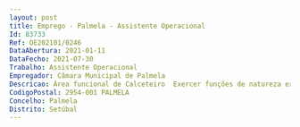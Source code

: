 ```yaml
--- 
layout: post
title: Emprego - Palmela - Assistente Operacional
Id: 83733
Ref: OE202101/0246
DataAbertura: 2021-01-11
DataFecho: 2021-07-30
Trabalho: Assistente Operacional
Empregador: Câmara Municipal de Palmela
Descricao: Área funcional de Calceteiro  Exercer funções de natureza executiva, de carácter manual ou mecânico, enquadradas em diretivas gerais definidas e indispensáveis ao funcionamento da unidade orgânica   Zelar pelas instalações e equipamentos afetos à sua atividade, garantindo a sua funcionalidade e atualização em função de necessidades objetivas   Auto condução sempre que necessário para a satisfação das necessidades do serviço, desde que devidamente habilitado para o efeito   Garantir a beneficiação, manutenção e conservação da rede viária municipal, nomeadamente calçadas, assegurando a reparação, tapando buracos e refazendo a calçada   Executar pavimentação de pedras portuguesas, ou material similar, reproduzindodesenhos no pavimento segundo gabaritos de madeira   Realizar medições da superfície a revestir, determinando a quantidade dos materiais necessários à execução dos trabalhos, e os custos   Recobrir o solo, utilizando areia ou pó de pedra, para nivelá lo e permitir o assentamento das peças   Assentar a pedra e elementos pré fabricados na superfície a revestir   Colocar cada peça, posicionando a sobre a areia ou pó de pedra e assentando a com golpes de martelo ou malho, para encaixá la no lugar   Recobrir juntas, preenchendo as, para igualar o calçamento e dar acabamento àsuperfície, com o auxílio de varrimento e rega   Compactar e regularizar o pavimento, utilizando os equipamentos apropriados   Proceder à limpeza geral da pavimentação após conclusão da tarefa   Efetuar tratamento e descarte dos resíduos provenientes da realização da tarefa   Zelar pela segurança individual e coletiva, utilizando equipamentos de proteção evestuário de trabalho apropriados, e adotando as normas de higiene e segurança aplicáveis ao sector.
CodigoPostal: 2954-001 PALMELA
Concelho: Palmela
Distrito: Setúbal
--- 
```

